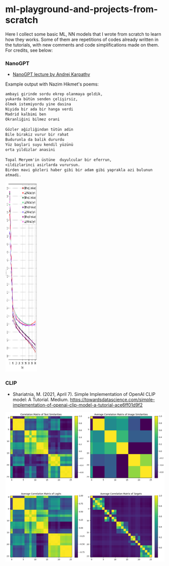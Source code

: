 # ml-playground-and-projects-from-scratch

Here I collect some basic ML, NN models that I wrote from scratch to learn how they works. Some of them are repetitions of codes already written in the tutorials, with new comments and code simplifications made on them. For credits, see below:

### NanoGPT

-  [NanoGPT lecture by Andrej Karpathy](https://github.com/karpathy/ng-video-lecture)

Example output with Nazim Hikmet's poems:
```
ambayi girinde sordu ekrep olanmaya geldik,
yukarda bütün senden çelişirsiz,
ölmek istemiyordu yine dasina
Niyida bir ada bir hanga verdi
Madrid kalbimi ben
Okranliğini bilmez orani

Gözler ağizliğindan tütün adin
Bile birakiz vurur bir rahat
Budurunla da balik dururdu
Yüz başlari suyu kendil yüzünü
orta yildizlar anasini

Topal Meryem'in üstüne  duyulcular bir eferrun,
<ildizlarinci asirlarda vurursun.
Birden mavi gözleri haber gibi bir adam gibi yaprakla azi bulunun atmadi.
```
<img width="100" height="600" src="https://raw.githubusercontent.com/robuno/ml-pground-and-from-scratch/main/figures/n_gpt_losses1_nazim.png">

<!-- ![Train/Val Losses of Models](https://raw.githubusercontent.com/robuno/ml-pground-and-from-scratch/main/figures/n_gpt_losses1_nazim.png) -->

### CLIP
-  Shariatnia, M. (2021, April 7). Simple Implementation of OpenAI CLIP model: A Tutorial. Medium. https://towardsdatascience.com/simple-implementation-of-openai-clip-model-a-tutorial-ace6ff01d9f2

![Correlation Matrices of CLIP](https://raw.githubusercontent.com/robuno/ml-pground-and-from-scratch/main/figures/clip_corr_matrices2.png)
